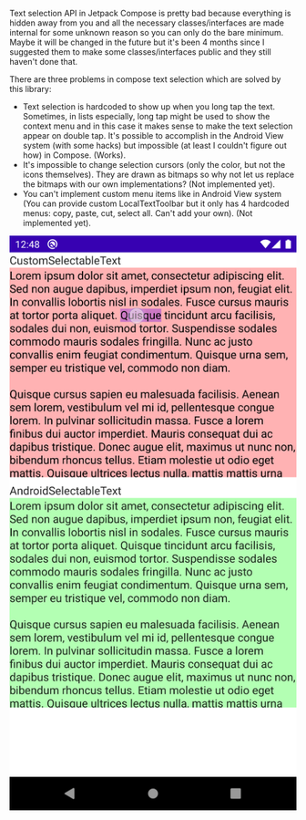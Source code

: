 Text selection API in Jetpack Compose is pretty bad because everything is hidden away from you and all the necessary classes/interfaces are made internal for some unknown reason so you can only do the bare minimum. Maybe it will be changed in the future but it's been 4 months since I suggested them to make some classes/interfaces public and they still haven't done that.

There are three problems in compose text selection which are solved by this library:

- Text selection is hardcoded to show up when you long tap the text. Sometimes, in lists especially, long tap might be used to show the context menu and in this case it makes sense to make the text selection appear on double tap. It's possible to accomplish in the Android View system (with some hacks) but impossible (at least I couldn't figure out how) in Compose. (Works).
- It's impossible to change selection cursors (only the color, but not the icons themselves). They are drawn as bitmaps so why not let us replace the bitmaps with our own implementations? (Not implemented yet).
- You can't implement custom menu items like in Android View system (You can provide custom LocalTextToolbar but it only has 4 hardcoded menus: copy, paste, cut, select all. Can't add your own). (Not implemented yet).

![Sample](sample.gif)
